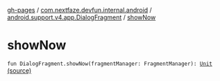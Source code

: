 [gh-pages](../../index.md) / [com.nextfaze.devfun.internal.android](../index.md) / [android.support.v4.app.DialogFragment](index.md) / [showNow](./show-now.md)

# showNow

`fun DialogFragment.showNow(fragmentManager: FragmentManager): `[`Unit`](https://kotlinlang.org/api/latest/jvm/stdlib/kotlin/-unit/index.html) [(source)](https://github.com/NextFaze/dev-fun/tree/master/devfun-internal/src/main/java/com/nextfaze/devfun/internal/android/Fragments.kt#L67)